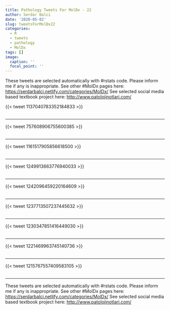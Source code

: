 ```yaml
---
title: Pathology Tweets For MolDx - 22
author: Serdar Balci
date: '2020-05-02'
slug: tweetsForMolDx22
categories:
  - R
  - tweets
  - pathology
  - MolDx
tags: []
image:
  caption: ''
  focal_point: ''
---
```



These tweets are selected automatically with #rstats code. Please inform me if any is inappropriate.
See other #MolDx pages here: https://serdarbalci.netlify.com/categories/MolDx/ 
See selected social media based textbook project here: http://www.patolojinotlari.com/

{{< tweet 1137040783352184833 >}}
<br>
<br>
<hr>
{{< tweet 757608906755600385 >}}
<br>
<br>
<hr>
{{< tweet 1161517905856618500 >}}
<br>
<br>
<hr>
{{< tweet 1249913663776940033 >}}
<br>
<br>
<hr>
{{< tweet 1242096459220164609 >}}
<br>
<br>
<hr>
{{< tweet 1237713507237445632 >}}
<br>
<br>
<hr>
{{< tweet 1230347851416449030 >}}
<br>
<br>
<hr>
{{< tweet 1221469963745140736 >}}
<br>
<br>
<hr>
{{< tweet 1215767557409583105 >}}
<br>
<br>
<hr>


These tweets are selected automatically with #rstats code. Please inform me if any is inappropriate.
See other #MolDx pages here: https://serdarbalci.netlify.com/categories/MolDx/ 
See selected social media based textbook project here: http://www.patolojinotlari.com/
